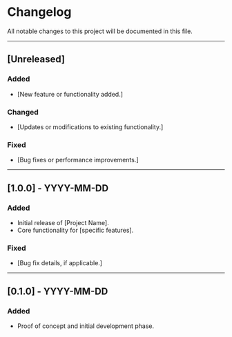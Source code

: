 # Changelog

All notable changes to this project will be documented in this file.

---

## **[Unreleased]**
### Added
- [New feature or functionality added.]

### Changed
- [Updates or modifications to existing functionality.]

### Fixed
- [Bug fixes or performance improvements.]

---

## **[1.0.0] - YYYY-MM-DD**
### Added
- Initial release of [Project Name].
- Core functionality for [specific features].

### Fixed
- [Bug fix details, if applicable.]

---

## **[0.1.0] - YYYY-MM-DD**
### Added
- Proof of concept and initial development phase.